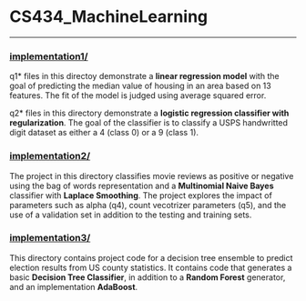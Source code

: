 # CS434_MachineLearning
___

### [implementation1/](https://github.com/kvarforl/CS434_MachineLearning/tree/master/implementation1)

q1* files in this directoy demonstrate a **linear regression model** with the goal of predicting the median value of housing in an area based on 13 features. The fit of the model is judged using average squared error.

q2* files in this directory demonstrate a **logistic regression classifier with regularization**. The goal of the classifier is to classify a USPS handwritted digit dataset as either a 4 (class 0) or a 9 (class 1).

### [implementation2/](https://github.com/kvarforl/CS434_MachineLearning/tree/master/implementation2)

The project in this directory classifies movie reviews as positive or negative using the bag of words representation and a **Multinomial Naive Bayes** classifier with **Laplace Smoothing**. The project explores the impact of parameters such as alpha (q4), count vecotrizer parameters (q5), and the use of a validation set in addition to the testing and training sets.

### [implementation3/](https://github.com/kvarforl/CS434_MachineLearning/tree/master/implementation3)

This directory contains project code for a decision tree ensemble to predict election results from US county statistics. It contains code that generates a basic **Decision Tree Classifier**, in addition to a **Random Forest** generator, and an implementation **AdaBoost**. 
